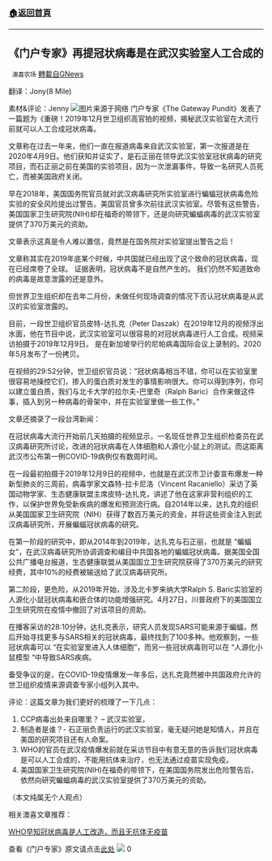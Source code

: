 ###  [:house:返回首頁](https://github.com/ourhimalayas/txt)
---

## 《门户专家》再提冠状病毒是在武汉实验室人工合成的
` 澳喜农场` [轉載自GNews](https://gnews.org/zh-hans/986057/)

翻译：Jony(8 Mile)

素材&评论：Jenny
![]()![](https://gnews.org/wp-content/uploads/2021/03/004-1.jpg)图片来源于网络
门户专家《The Gateway Pundit》发表了一篇题为《重磅！2019年12月世卫组织高官拍的视频，揭秘武汉实验室在大流行前就可以人工合成冠状病毒。

文章称在过去一年来，他们一直在报道病毒来自武汉实验室，第一次报道是在2020年4月9日。他们获知并证实了，是石正丽在领导武汉实验室冠状病毒的研究项目，而石正丽之前在美国的实验项目，因为一次泄漏事件，导致一名研究人员死亡，而被美国政府关闭。

早在2018年，美国国务院官员就对武汉病毒研究所实验室进行蝙蝠冠状病毒危险实验的安全风险提出过警告。美国官员曾多次前往武汉实验室。尽管有这些警告，美国国家卫生研究院(NIH)却在福奇的带领下，还是向研究蝙蝠病毒的武汉实验室提供了370万美元的资助。

文章表示这真是令人难以置信，竟然是在国务院对实验室提出警告之后！

文章称其实在2019年底某个时候，中共国就已经出现了这个致命的冠状病毒，现在已经席卷了全球。 证据表明，冠状病毒不是自然产生的。 我们仍然不知道致命的病毒是故意泄露的还是意外。

但世界卫生组织却在去年二月份，未做任何现场调查的情况下否认冠状病毒是从武汉的实验室泄露的。

目前，一段世卫组织官员皮特-达扎克（Peter Daszak）在2019年12月的视频浮出水面，他在节目中说，武汉实验室可以很容易的对冠状病毒进行人工合成。视频采访拍摄于2019年12月9日。 是在新加坡举行的尼帕病毒国际会议上录制的。2020年5月发布了一份拷贝。

在视频的29:52分钟，世卫组织官员说：”冠状病毒相当不错，你可以在实验室里很容易地操控它们，掺入的蛋白质对发生的事情影响很大。你可以得到序列，你可以建立蛋白质，我们与北卡大学的拉尔夫-巴里奇（Ralph Baric）合作来做这件事，插入到另一种病毒的骨架中，并在实验室里做一些工作。”

文章还摘录了一段台湾新闻：

在冠状病毒大流行开始前几天拍摄的视频显示，一名现任世界卫生组织检查员在武汉病毒研究所讨论，改进的冠状病毒在人体细胞和人源化小鼠上的测试。而这距离武汉市公布第一例COVID-19病例仅有数周时间。

在一段最初拍摄于2019年12月9日的视频中，也就是在武汉市卫计委宣布爆发一种新型肺炎的三周前，病毒学家文森特-拉卡尼洛（Vincent Racaniello）采访了英国动物学家、生态健康联盟主席皮特-达扎克，讲述了他在这家非营利组织的工作，以保护世界免受新疾病的爆发和预测流行病。自2014年以来，达扎克的组织从美国国家卫生研究院（NIH）获得了数百万美元的资金，并将这些资金注入到武汉病毒研究所，开展蝙蝠冠状病毒的研究。

在第一阶段的研究中，即从2014年到2019年，达扎克与石正丽，也就是 “蝙蝠女”，在武汉病毒研究所协调调查和编目中共国各地的蝙蝠冠状病毒。据美国全国公共广播电台报道，生态健康联盟从美国国立卫生研究院获得了370万美元的研究经费，其中10%的经费被输送给了武汉病毒研究所。

第二阶段，更危险，从2019年开始，涉及北卡罗来纳大学Ralph S. Baric实验室的人源化小鼠冠状病毒和嵌合体的功能增强研究。4月27日，川普政府下的美国国立卫生研究院在疫情中撤回了对该项目的资助。

在播客采访的28:10分钟，达扎克表示，研究人员发现SARS可能来源于蝙蝠，然后开始寻找更多与SARS相关的冠状病毒，最终找到了100多种。他观察到，一些冠状病毒可以 “在实验室里进入人体细胞”，而另一些冠状病毒则可以在 “人源化小鼠模型 “中导致SARS疾病。

备受争议的是，在COVID-19疫情爆发一年多后，达扎克竟然被中共国政府允许的世卫组织疫情来源调查专家小组列入其中。

评论：这篇文章为我们更好的梳理了一下几点：

1. CCP病毒出处来自哪里？ – 武汉实验室，
2. 制造者是谁？- 石正丽负责运行的武汉实验室，毫无疑问她是知情人，并且在美国的研究项目还有人命案。
3. WHO的官员在武汉疫情爆发前就在采访节目中有意无意的告诉我们冠状病毒是可以人工合成的，不能用抗体来治疗，也无法通过疫苗实现免疫。
4. 美国国家卫生研究院(NIH)在福奇的带领下，在美国国务院发出危险警告后，依然向研究蝙蝠病毒的武汉实验室提供了370万美元的资助。


（本文纯属无个人观点）

相关澳喜文章推荐：

[WHO早知冠状病毒是人工改造，而且无抗体无疫苗](https://gnews.org/zh-hans/774566/)

查看《门户专家》原文请点击[此处](https://www.thegatewaypundit.com/2021/02/huge-update-top-official-caught-video-december-2019-revealing-coronavirus-manipulation-wuhan-lab-pandemic-video/)
![]()![](https://gnews.org/wp-content/uploads/2021/03/1-澳喜Logo.jpeg)
0
